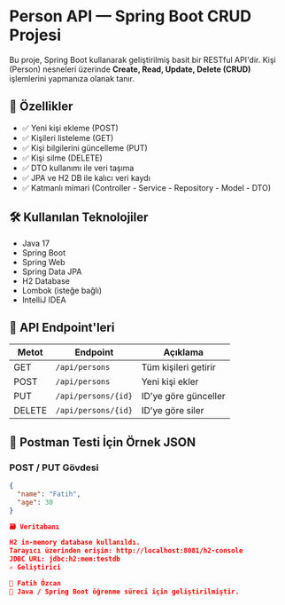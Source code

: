 # Person API — Spring Boot CRUD Projesi

Bu proje, Spring Boot kullanarak geliştirilmiş basit bir RESTful API'dir. Kişi (Person) nesneleri üzerinde **Create, Read, Update, Delete (CRUD)** işlemlerini yapmanıza olanak tanır.

## 🚀 Özellikler

- ✅ Yeni kişi ekleme (POST)
- ✅ Kişileri listeleme (GET)
- ✅ Kişi bilgilerini güncelleme (PUT)
- ✅ Kişi silme (DELETE)
- ✅ DTO kullanımı ile veri taşıma
- ✅ JPA ve H2 DB ile kalıcı veri kaydı
- ✅ Katmanlı mimari (Controller - Service - Repository - Model - DTO)

## 🛠️ Kullanılan Teknolojiler

- Java 17
- Spring Boot
- Spring Web
- Spring Data JPA
- H2 Database
- Lombok (isteğe bağlı)
- IntelliJ IDEA

## 🧱 API Endpoint'leri

| Metot | Endpoint              | Açıklama             |
|-------|------------------------|----------------------|
| GET   | `/api/persons`         | Tüm kişileri getirir |
| POST  | `/api/persons`         | Yeni kişi ekler      |
| PUT   | `/api/persons/{id}`    | ID’ye göre günceller |
| DELETE| `/api/persons/{id}`    | ID’ye göre siler     |


## 🧪 Postman Testi İçin Örnek JSON

### POST / PUT Gövdesi

```json
{
  "name": "Fatih",
  "age": 30
}

🗃️ Veritabanı

H2 in-memory database kullanıldı.
Tarayıcı üzerinden erişim: http://localhost:8081/h2-console
JDBC URL: jdbc:h2:mem:testdb
✍️ Geliştirici

👤 Fatih Özcan
📌 Java / Spring Boot öğrenme süreci için geliştirilmiştir.

